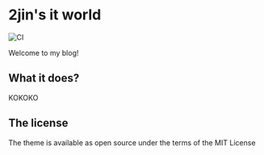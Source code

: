 # 2jin's it world

![CI](https://github.com/22jin)

Welcome to my blog!
## What it does?

KOKOKO
## The license

The theme is available as open source under the terms of the MIT License
